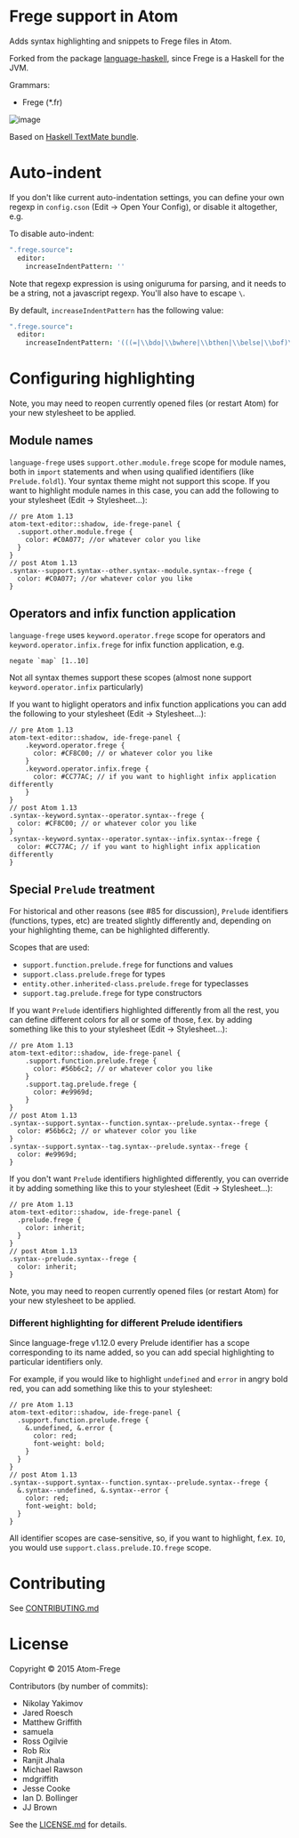 # Frege support in Atom

Adds syntax highlighting and snippets to Frege files in Atom.

Forked from the package [language-haskell](https://github.com/atom-haskell/language-haskell), since Frege is a Haskell for the JVM.

Grammars:

* Frege (\*.fr)

![image](https://cloud.githubusercontent.com/assets/7275622/8120540/f16d7ee6-10a8-11e5-9b9d-223ff05a54c6.png)

Based on [Haskell TextMate bundle](https://github.com/textmate/haskell.tmbundle).

# Auto-indent

If you don't like current auto-indentation settings, you can define your own regexp in `config.cson` (Edit -> Open Your Config), or disable it altogether, e.g.

To disable auto-indent:

```cson
".frege.source":
  editor:
    increaseIndentPattern: ''
```

Note that regexp expression is using oniguruma for parsing, and it needs to be a string, not a javascript regexp. You'll also have to escape `\`.

By default, `increaseIndentPattern` has the following value:

```cson
".frege.source":
  editor:
    increaseIndentPattern: '(((=|\\bdo|\\bwhere|\\bthen|\\belse|\\bof)\\s*)|(\\bif(?!.*\\bthen\\b.*\\belse\\b.*).*))$'
```

# Configuring highlighting

Note, you may need to reopen currently opened files (or restart Atom) for your new stylesheet to be applied.

## Module names

`language-frege` uses `support.other.module.frege` scope for module names, both in `import` statements and when using qualified identifiers (like `Prelude.foldl`). Your syntax theme might not support this scope. If you want to highlight module names in this case, you can add the following to your stylesheet (Edit → Stylesheet...):

```less
// pre Atom 1.13
atom-text-editor::shadow, ide-frege-panel {
  .support.other.module.frege {
    color: #C0A077; //or whatever color you like
  }
}
// post Atom 1.13
.syntax--support.syntax--other.syntax--module.syntax--frege {
  color: #C0A077; //or whatever color you like
}
```

## Operators and infix function application

`language-frege` uses `keyword.operator.frege` scope for operators and `keyword.operator.infix.frege` for infix function application, e.g.

```frege
negate `map` [1..10]
```

Not all syntax themes support these scopes (almost none support `keyword.operator.infix` particularly)

If you want to higlight operators and infix function applications you can add the following to your stylesheet (Edit → Stylesheet...):

```less
// pre Atom 1.13
atom-text-editor::shadow, ide-frege-panel {
    .keyword.operator.frege {
      color: #CF8C00; // or whatever color you like
    }
    .keyword.operator.infix.frege {
      color: #CC77AC; // if you want to highlight infix application differently
    }
}
// post Atom 1.13
.syntax--keyword.syntax--operator.syntax--frege {
  color: #CF8C00; // or whatever color you like
}
.syntax--keyword.syntax--operator.syntax--infix.syntax--frege {
  color: #CC77AC; // if you want to highlight infix application differently
}
```

## Special `Prelude` treatment

For historical and other reasons (see #85 for discussion), `Prelude` identifiers (functions, types, etc) are treated slightly differently and, depending on your highlighting theme, can be highlighted differently.

Scopes that are used:

* `support.function.prelude.frege` for functions and values
* `support.class.prelude.frege` for types
* `entity.other.inherited-class.prelude.frege` for typeclasses
* `support.tag.prelude.frege` for type constructors

If you want `Prelude` identifiers highlighted differently from all the rest, you can define different colors for all or some of those, f.ex. by adding something like this to your stylesheet (Edit → Stylesheet...):

```less
// pre Atom 1.13
atom-text-editor::shadow, ide-frege-panel {
    .support.function.prelude.frege {
      color: #56b6c2; // or whatever color you like
    }
    .support.tag.prelude.frege {
      color: #e9969d;
    }
}
// post Atom 1.13
.syntax--support.syntax--function.syntax--prelude.syntax--frege {
  color: #56b6c2; // or whatever color you like
}
.syntax--support.syntax--tag.syntax--prelude.syntax--frege {
  color: #e9969d;
}
```

If you don't want `Prelude` identifiers highlighted differently, you can override it by adding something like this to your stylesheet (Edit → Stylesheet...):

```less
// pre Atom 1.13
atom-text-editor::shadow, ide-frege-panel {
  .prelude.frege {
    color: inherit;
  }
}
// post Atom 1.13
.syntax--prelude.syntax--frege {
  color: inherit;
}
```

Note, you may need to reopen currently opened files (or restart Atom) for your new stylesheet to be applied.

### Different highlighting for different Prelude identifiers

Since language-frege v1.12.0 every Prelude identifier has a scope corresponding to its name added, so you can add special highlighting to particular identifiers only.

For example, if you would like to highlight `undefined` and `error` in angry bold red, you can add something like this to your stylesheet:

```less
// pre Atom 1.13
atom-text-editor::shadow, ide-frege-panel {
  .support.function.prelude.frege {
    &.undefined, &.error {
      color: red;
      font-weight: bold;
    }
  }
}
// post Atom 1.13
.syntax--support.syntax--function.syntax--prelude.syntax--frege {
  &.syntax--undefined, &.syntax--error {
    color: red;
    font-weight: bold;
  }
}
```

All identifier scopes are case-sensitive, so, if you want to highlight, f.ex. `IO`, you would use `support.class.prelude.IO.frege` scope.

# Contributing

See [CONTRIBUTING.md](https://github.com/atom-frege/language-frege/blob/master/CONTRIBUTING.md)

# License

Copyright © 2015 Atom-Frege

Contributors (by number of commits):
* Nikolay Yakimov
* Jared Roesch
* Matthew Griffith
* samuela
* Ross Ogilvie
* Rob Rix
* Ranjit Jhala
* Michael Rawson
* mdgriffith
* Jesse Cooke
* Ian D. Bollinger
* JJ Brown

See the [LICENSE.md][LICENSE] for details.

[LICENSE]: https://github.com/atom-frege/language-frege/blob/master/LICENSE.md
